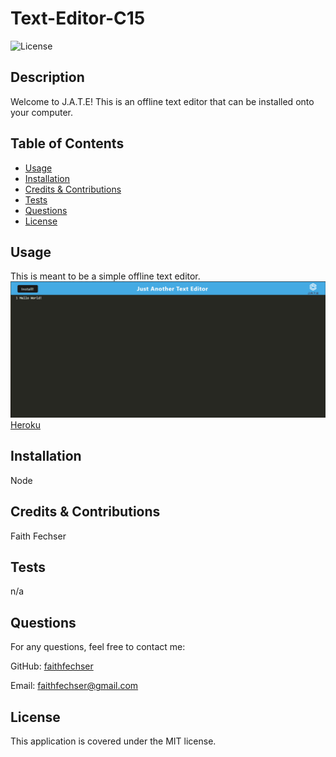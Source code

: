 # Text-Editor-C15
![License](https://img.shields.io/badge/License-MIT-blue.svg)

## Description

Welcome to J.A.T.E! This is an offline text editor that can be installed onto your computer. 

## Table of Contents
- [Usage](#usage)
- [Installation](#installation)
- [Credits & Contributions](#contributions)
- [Tests](#tests)
- [Questions](#questions)
- [License](#license)

## Usage

This is meant to be a simple offline text editor.
![Website Home Page](image.png)
[Heroku](https://shrouded-sea-29075-27f9175162f7.herokuapp.com)

## Installation

Node

## Credits & Contributions

Faith Fechser

## Tests

n/a

## Questions

For any questions, feel free to contact me:

GitHub: [faithfechser](https://github.com/faithfechser)

Email: faithfechser@gmail.com

## License

This application is covered under the MIT license.